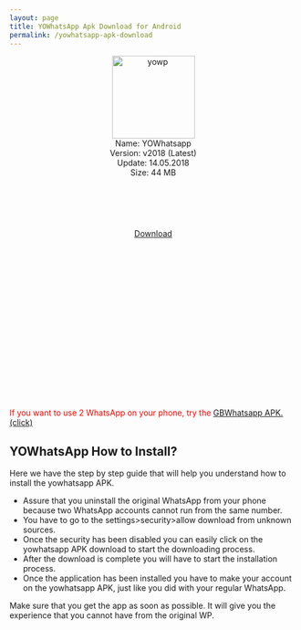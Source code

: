```yaml
---
layout: page
title: YOWhatsApp Apk Download for Android
permalink: /yowhatsapp-apk-download
---
```


<script async src="//pagead2.googlesyndication.com/pagead/js/adsbygoogle.js"></script>
<!-- Esnek -->
<ins class="adsbygoogle"
     style="display:block"
     data-ad-client="ca-pub-7942429830883405"
     data-ad-slot="5130793994"
     data-ad-format="auto"></ins>
<script>
(adsbygoogle = window.adsbygoogle || []).push({});
</script>
<center>
<img src="https://yowhatsapp.plusapkz.com/yowhatsapp.png" width="145" height="145" alt="yowp" title="yo whatsapp" /><br />
Name: YOWhatsapp<br />
Version: v2018 (Latest)<br />
Update: 14.05.2018<br />
Size: 44 MB<br />
<center>
<script async src="//pagead2.googlesyndication.com/pagead/js/adsbygoogle.js"></script>
<!-- Baglanti20090 -->
<ins class="adsbygoogle"
     style="display:inline-block;width:200px;height:90px"
     data-ad-client="ca-pub-7942429830883405"
     data-ad-slot="9116964791"></ins>
<script>
(adsbygoogle = window.adsbygoogle || []).push({});
</script>
</center>
<a href="https://plusmodapks.com/yowhatsapp/">Download</a><br>
<script async src="//pagead2.googlesyndication.com/pagead/js/adsbygoogle.js"></script>
<!-- 336 -->
<ins class="adsbygoogle"
     style="display:inline-block;width:336px;height:280px"
     data-ad-client="ca-pub-7942429830883405"
     data-ad-slot="9585734309"></ins>
<script>
(adsbygoogle = window.adsbygoogle || []).push({});
</script>
</center>
  <br>
  <span style="color:red">If you want to use 2 WhatsApp on your phone, try the <a target="_blank" href="https://gbwhatsapp2018.com/">GBWhatsapp APK. (click)</a></span>
<h2>YOWhatsApp How to Install?</h2>
Here we have the step by step guide that will help you understand how to install the yowhatsapp APK.<br>
<ul><li>Assure that you uninstall the original WhatsApp from your phone because two WhatsApp accounts cannot run from the same number.</li>
<li>You have to go to the settings>security>allow download from unknown sources.</li>
<li>Once the security has been disabled you can easily click on the yowhatsapp APK download to start the downloading process.</li>
<li>After the download is complete you will have to start the installation process. </li>
<li>Once the application has been installed you have to make your account on the yowhatsapp APK, just like you did with your regular WhatsApp. </li></ul>
Make sure that you get the app as soon as possible. It will give you the experience that you cannot have from the original WP.  
